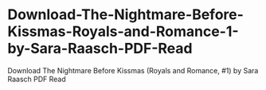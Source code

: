 # Download-The-Nightmare-Before-Kissmas-Royals-and-Romance-1-by-Sara-Raasch-PDF-Read
Download The Nightmare Before Kissmas (Royals and Romance, #1) by Sara Raasch PDF Read
